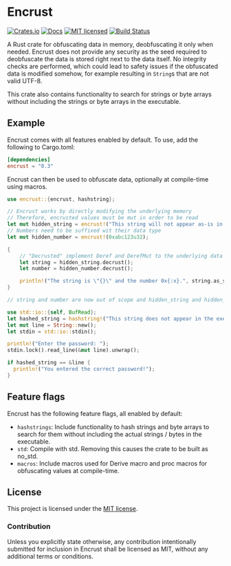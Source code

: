 # Encrust

[crates-badge]: https://img.shields.io/crates/v/encrust.svg
[crates-url]: https://crates.io/crates/encrust
[docs-image]: https://img.shields.io/docsrs/encrust.svg
[docs-link]: https://docs.rs/encrust/
[mit-badge]: https://img.shields.io/badge/license-MIT-blue.svg
[mit-url]: https://github.com/emiltayl/encrust/blob/main/LICENSE
[build-image]: https://github.com/emiltayl/encrust/actions/workflows/rust.yml/badge.svg?branch=main
[build-link]: https://github.com/emiltayl/encrust/actions/workflows/rust.yml

[![Crates.io][crates-badge]][crates-url]
[![Docs][docs-image]][docs-link]
[![MIT licensed][mit-badge]][mit-url]
[![Build Status][build-image]][build-link]

A Rust crate for obfuscating data in memory, deobfuscating it only when needed. Encrust does not
provide any security as the seed required to deobfuscate the data is stored right next to the data
itself. No integrity checks are performed, which could lead to safety issues if the obfuscated data
is modified somehow, for example resulting in `String`s that are not valid UTF-8.

This crate also contains functionality to search for strings or byte arrays without including the
strings or byte arrays in the executable.

## Example
Encrust comes with all features enabled by default. To use, add the following to Cargo.toml:

```toml
[dependencies]
encrust = "0.3"
```

Encrust can then be used to obfuscate data, optionally at compile-time using macros.

```rust
use encrust::{encrust, hashstring};

// Encrust works by directly modifying the underlying memory
// Therefore, encrusted values must be mut in order to be read
let mut hidden_string = encrust!("This string will not appear as-is in the executable.");
// Numbers need to be suffixed wit their data type
let mut hidden_number = encrust!(0xabc123u32);

{
    // "Decrusted" implement Deref and DerefMut to the underlying data
    let string = hidden_string.decrust();
    let number = hidden_number.decrust();

    println!("The string is \"{}\" and the number 0x{:x}.", string.as_str(), *number);
}

// string and number are now out of scope and hidden_string and hidden_number are obfuscated again

use std::io::{self, BufRead};
let hashed_string = hashstring!("This string does not appear in the executable");
let mut line = String::new();
let stdin = std::io::stdin();

println!("Enter the password: ");
stdin.lock().read_line(&mut line).unwrap();

if hashed_string == &line {
  println!("You entered the correct password!");
}
```

## Feature flags

Encrust has the following feature flags, all enabled by default:

* `hashstrings`: Include functionality to hash strings and byte arrays to search for them without
  including the actual strings / bytes in the executable.
* `std`: Compile with std. Removing this causes the crate to be built as no_std.
* `macros`: Include macros used for Derive macro and proc macros for obfuscating values at
  compile-time.

## License

This project is licensed under the [MIT license].

[MIT license]: https://github.com/emiltayl/encrust/blob/master/LICENSE

### Contribution

Unless you explicitly state otherwise, any contribution intentionally submitted for inclusion in Encrust shall be licensed as MIT, without any additional terms or conditions.